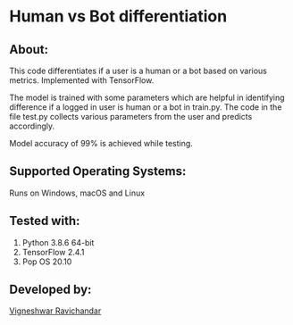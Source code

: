 # Human vs Bot differentiation

## About:

This code differentiates if a user is a human or a bot based on various metrics. Implemented with TensorFlow.

The model is trained with some parameters which are helpful in identifying difference if a logged in user is human or a bot in train.py. The code in the file test.py collects various parameters from the user and predicts accordingly.

Model accuracy of 99% is achieved while testing.

## Supported Operating Systems: 
Runs on Windows, macOS and Linux

## Tested with: 
1. Python 3.8.6 64-bit
2. TensorFlow 2.4.1
3. Pop OS 20.10

## Developed by: 
[Vigneshwar Ravichandar](https://github.com/ToastCoder)
